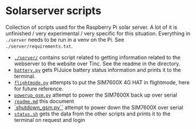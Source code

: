 # Solarserver scripts #

Collection of scripts used for the Raspberry Pi solar server. A lot of it is unfinished / very experimental / very specific for this situation. Everything in `./server` needs to be run in a venv on the Pi. See `./server/requirements.txt`.

- [`./server/`](server) contains script related to getting information related to the webserver to the website over Tinc. See the readme in the directory.
- [`battery.py`](battery.py) gets PiJuice battery status information and prints it to the terminal.
- [`flightmode.py`](flightmode.py) attempts to put the SIM7600X 4G HAT in flightmode, here for future reference.
- [`powerup_gsm.py`](powerup_gsm.py) attempt to power the SIM7600X back up over serial
- [`readme.md`](readme.md) this document
- [`shutdown_gsm.py``](shutdown_gsm.py) attempt to power down the SIM7600X over serial
- [`status.sh`](status.sh) gets the data from the other scripts and prints it to the terminal on request and login 